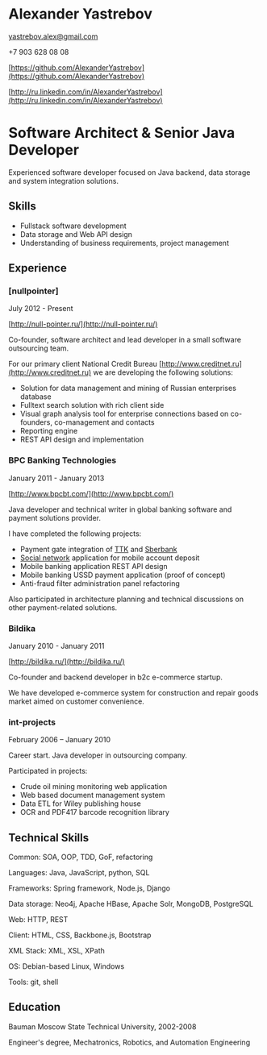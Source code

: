 Alexander Yastrebov
===================

yastrebov.alex@gmail.com

+7 903 628 08 08

[https://github.com/AlexanderYastrebov](https://github.com/AlexanderYastrebov)

[http://ru.linkedin.com/in/AlexanderYastrebov](http://ru.linkedin.com/in/AlexanderYastrebov)


Software Architect & Senior Java Developer
==========================================

Experienced software developer focused on Java backend, data storage and system integration solutions.


Skills
------

* Fullstack software development
* Data storage and Web API design
* Understanding of business requirements, project management

Experience
----------

### [nullpointer]

July 2012 - Present

[http://null-pointer.ru/](http://null-pointer.ru/)

Co-founder, software architect and lead developer in a small software outsourcing 
team.

For our primary client National Credit Bureau [http://www.creditnet.ru](http://www.creditnet.ru)
we are developing the following solutions:

* Solution for data management and mining of Russian enterprises database
* Fulltext search solution with rich client side
* Visual graph analysis tool for enterprise connections based on co-founders, co-management and contacts
* Reporting engine
* REST API design and implementation


### BPC Banking Technologies 

January 2011 - January 2013

[http://www.bpcbt.com/](http://www.bpcbt.com/)

Java developer and technical writer in global banking software and payment solutions provider.

I have completed the following projects:

* Payment gate integration of [TTK](http://ttk.ru) and [Sberbank](http://sberbank.ru)
* [Social network](http://ok.ru) application for mobile account deposit
* Mobile banking application REST API design
* Mobile banking USSD payment application (proof of concept)
* Anti-fraud filter administration panel refactoring

Also participated in architecture planning and technical discussions on other payment-related solutions.


### Bildika

January 2010 - January 2011

[http://bildika.ru/](http://bildika.ru/)

Co-founder and backend developer in b2c e-commerce startup.

We have developed e-commerce system for construction and repair goods market
aimed on customer convenience.


### int-projects

February 2006 – January 2010

Career start. Java developer in outsourcing company.

Participated in projects:

* Crude oil mining monitoring web application
* Web based document management system
* Data ETL for Wiley publishing house
* OCR and PDF417 barcode recognition library


Technical Skills
----------------

Common: SOA, OOP, TDD, GoF, refactoring

Languages: Java, JavaScript, python, SQL

Frameworks: Spring framework, Node.js, Django

Data storage: Neo4j, Apache HBase, Apache Solr, MongoDB, PostgreSQL

Web: HTTP, REST

Client: HTML, CSS, Backbone.js, Bootstrap

XML Stack: XML, XSL, XPath

OS: Debian-based Linux, Windows

Tools: git, shell


Education
---------

Bauman Moscow State Technical University, 2002-2008

Engineer's degree, Mechatronics, Robotics, and Automation Engineering





